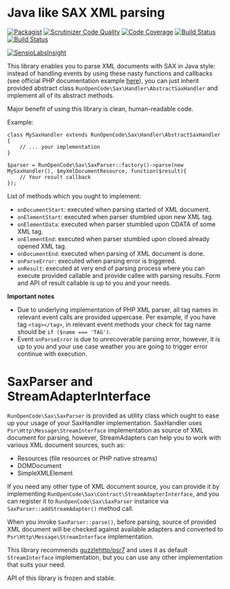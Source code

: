 Java like SAX XML parsing
======

[![Packagist](https://img.shields.io/packagist/v/RunOpenCode/sax.svg)](https://packagist.org/packages/runopencode/sax)
[![Scrutinizer Code Quality](https://scrutinizer-ci.com/g/RunOpenCode/sax/badges/quality-score.png?b=master)](https://scrutinizer-ci.com/g/RunOpenCode/sax/?branch=master)
[![Code Coverage](https://scrutinizer-ci.com/g/RunOpenCode/sax/badges/coverage.png?b=master)](https://scrutinizer-ci.com/g/RunOpenCode/sax/?branch=master)
[![Build Status](https://scrutinizer-ci.com/g/RunOpenCode/sax/badges/build.png?b=master)](https://scrutinizer-ci.com/g/RunOpenCode/sax/build-status/master)
[![Build Status](https://travis-ci.org/RunOpenCode/sax.svg?branch=master)](https://travis-ci.org/RunOpenCode/sax)

[![SensioLabsInsight](https://insight.sensiolabs.com/projects/663ee0ee-08c1-4ee2-9d5a-6889b06077be/big.png)](https://insight.sensiolabs.com/projects/663ee0ee-08c1-4ee2-9d5a-6889b06077be)

This library enables you to parse XML documents with SAX in Java style: instead of handling events by using these nasty
functions and callbacks (see official PHP documentation example [here](http://php.net/manual/en/example.xml-structure.php)),
you can just inherit provided abstract class `RunOpenCode\Sax\Handler\AbstractSaxHandler` and implement all of its abstract
methods.

Major benefit of using this library is clean, human-readable code.

Example:

    class MySaxHandler extends RunOpenCode\Sax\Handler\AbstractSaxHandler {
        // ... your implementation 
    }
    
    $parser = RunOpenCode\Sax\SaxParser::factory()->parse(new MySaxHandler(), $myXmlDocumentResource, function($result){
        // Your result callback
    });
    
    
List of methods which you ought to implement:
     
- `onDocumentStart`: executed when parsing started of XML document.
- `onElementStart`: executed when parser stumbled upon new XML tag.
- `onElementData`: executed when parser stumbled upon CDATA of some XML tag.
- `onElementEnd`: executed when parser stumbled upon closed already opened XML tag.
- `onDocumentEnd`: executed when parsing of XML document is done.
- `onParseError`: executed when parsing error is triggered. 
- `onResult`: executed at very end of parsing process where you can execute provided callable and provide callee with
parsing results. Form and API of result callable is up to you and your needs.

**Important notes**

- Due to underlying implementation of PHP XML parser, all tag names in relevant event calls are provided uppercase. Per example,
if you have tag `<tag></tag>`, in relevant event methods your check for tag name should be `if ($name === 'TAG')`. 
- Event `onParseError` is due to unrecoverable parsing error, however, it is up to you and your use case weather you are
going to trigger error continue with execution.
 
# SaxParser and StreamAdapterInterface

`RunOpenCode\Sax\SaxParser` is provided as utility class which ought to ease up your usage of your SaxHandler implementation. SaxHandler
uses `Psr\Http\Message\StreamInterface` implementation as source of XML document for parsing, however, StreamAdapters
can help you to work with various XML document sources, such as:

- Resources (file resources or PHP native streams)
- DOMDocument
- SimpleXMLElement

If you need any other type of XML document source, you can provide it by implementing `RunOpenCode\Sax\Contract\StreamAdapterInterface`,
and you can register it to `RunOpenCode\Sax\SaxParser` instance via `SaxParser::addStreamAdapter()` method call.
 
When you invoke `SaxParser::parse()`, before parsing, source of provided XML document will be checked against available 
adapters and converted to `Psr\Http\Message\StreamInterface` implementation.

This library recommends [guzzlehttp/psr7](https://github.com/guzzle/psr7) and uses it as default `StreamInterface` implementation,
but you can use any other implementation that suits your need.

API of this library is frozen and stable.     

